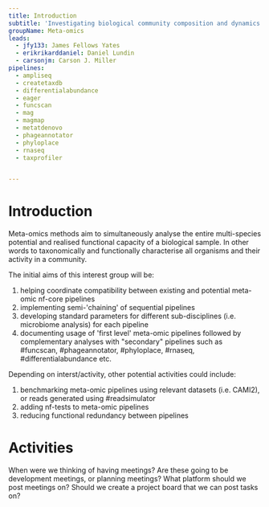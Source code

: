 ```yaml
---
title: Introduction
subtitle: 'Investigating biological community composition and dynamics using metagenomic, metatranscriptomic, and metaproteomic approaches.'
groupName: Meta-omics
leads:
  - jfy133: James Fellows Yates
  - erikrikarddaniel: Daniel Lundin
  - carsonjm: Carson J. Miller
pipelines:
  - ampliseq
  - createtaxdb
  - differentialabundance
  - eager
  - funcscan
  - mag
  - magmap
  - metatdenovo
  - phageannotator
  - phyloplace
  - rnaseq
  - taxprofiler


---
```


# Introduction

Meta-omics methods aim to simultaneously analyse the entire multi-species potential and realised functional capacity of a biological sample. In other words to taxonomically and functionally characterise all organisms and their activity in a community.

The initial aims of this interest group will be:
1) helping coordinate compatibility between existing and potential meta-omic nf-core pipelines
2) implementing semi-'chaining' of sequential pipelines
3) developing standard parameters for different sub-disciplines (i.e. microbiome analysis) for each pipeline
4) documenting usage of 'first level' meta-omic pipelines followed by complementary analyses with "secondary" pipelines such as #funcscan, #phageannotator, #phyloplace, #rnaseq, #differentialabundance etc.

Depending on interst/activity, other potential activities could include:
1) benchmarking meta-omic pipelines using relevant datasets (i.e. CAMI2), or reads generated using #readsimulator
2) adding nf-tests to meta-omic pipelines
3) reducing functional redundancy between pipelines

# Activities

When were we thinking of having meetings?
Are these going to be development meetings, or planning meetings?
What platform should we post meetings on?
Should we create a project board that we can post tasks on?


